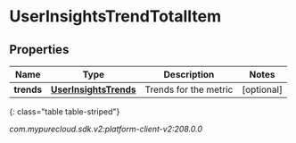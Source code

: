 # UserInsightsTrendTotalItem


## Properties

| Name | Type | Description | Notes |
| ------------ | ------------- | ------------- | ------------- |
| **trends** | [**UserInsightsTrends**](UserInsightsTrends) | Trends for the metric |  [optional] |
{: class="table table-striped"}




_com.mypurecloud.sdk.v2:platform-client-v2:208.0.0_
